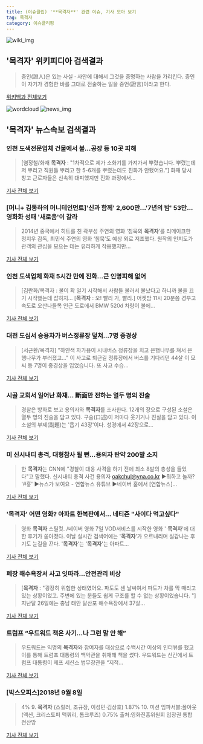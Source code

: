 ```yaml
---
title: (이슈클립) '**목격자**' 관련 이슈, 기사 모아 보기
tag: 목격자
category: 이슈클리핑
---
```

![wiki_img](https://user-images.githubusercontent.com/42597476/44503234-41136a80-a6d0-11e8-9071-6fc6418eafe4.png)
## **'**목격자**'** 위키피디아 검색결과
>증인(證人)은 있는 사실 · 사안에 대해서 그것을 증명하는 사람을 가리킨다. 증인이 자기가 경험한 바를 그대로 전술하는 일을 증언(證言)이라고 한다.

<a href="https://ko.wikipedia.org/wiki/목격자" target="_blank">위키백과 전체보기</a>

![wordcloud](https://s3.ap-northeast-2.amazonaws.com/lyrics101-wordcloud/2018-09-08-1536360642.png)
![news_img](https://user-images.githubusercontent.com/42597476/44507050-1206f400-a6e4-11e8-8d98-7ffbfebb353f.png)
## **'**목격자**'** 뉴스속보 검색결과
### 인천 도색전문업체 건물에서 불…공장 등 10곳 피해

>[염정철/화재 **목격자** : "1차적으로 제가 소화기를 가져가서 뿌렸습니다. 뿌렸는데 저 뿌리고 직원들 뿌리고 한 5-6개를 뿌렸는데도 진화가 안됐어요."] 화재 당시 창고 근로자들은 신속히 대피했지만 진화 과정에서...

<a href="http://news.kbs.co.kr/news/view.do?ncd=4035728&ref=A" target="_blank">기사 전체 보기</a>

### [머니+ 김동하의 머니테인먼트]'신과 함께' 2,600만...'7년의 밤' 53만...영화화 성패 '새로움'이 갈라

>2014년 중국에서 히트를 친 곽부성 주연의 영화 ‘침묵의 **목격자**’를 리메이크한 정지우 감독, 최민식 주연의 영화 ‘침묵’도 예상 외로 저조했다. 원작의 인지도가 관객의 관심을 모으는 데는 유리하게 작용했지만...

<a href="http://www.sedaily.com/NewsView/1S4K2B74KP" target="_blank">기사 전체 보기</a>

### 인천 도색업체 화재 5시간 만에 진화…큰 인명피해 없어

>[김란화/목격자 : 불이 확 일기 시작해서 사람들 불러서 불났다고 하니까 불을 끄기 시작했는데 잡히지... [**목격자** : 오! 빨리 가, 빨리.] 어젯밤 11시 20분쯤 경부고속도로 오산나들목 인근 도로에서 BMW 520d 차량이 불에...

<a href="https://news.sbs.co.kr/news/endPage.do?news_id=N1004925706&plink=ORI&cooper=NAVER" target="_blank">기사 전체 보기</a>

### 대전 도심서 승용차가 버스정류장 덮쳐…7명 중경상

>[서근환/목격자] "하얀색 자가용이 시내버스 정류장을 치고 은행나무를 쳐서 은행나무가 부러졌고…" 이 사고로 퇴근길 정류장에서 버스를 기다리던 44살 이 모 씨 등 7명이 중경상을 입었습니다. 또 사고 수습...

<a href="http://imnews.imbc.com/replay/2018/nwtoday/article/4811982_22669.html" target="_blank">기사 전체 보기</a>

### 시골 교회서 일어난 화재… 斷面만 전하는 열두 명의 진술

>경찰은 방화로 보고 용의자와 **목격자**를 조사한다. 12개의 장으로 구성된 소설은 열두 명의 진술을 담고 있다. 구술(口述)이 저마다 웃기거나 진실을 담고 있다. 이 소설의 부제(副題)는 '욥기 43장'이다. 성경에서 42장으로...

<a href="http://news.chosun.com/site/data/html_dir/2018/09/08/2018090800027.html?utm_source=naver&utm_medium=original&utm_campaign=news" target="_blank">기사 전체 보기</a>

### 미 신시내티 총격, 대형참사 될 뻔…용의자 탄약 200발 소지

>한 **목격자**는 CNN에 "경찰이 대응 사격을 하기 전에 최소 8발의 총성을 들었다"고 말했다. 신시내티 총격 사건 용의자 oakchul@yna.co.kr ▶뭐하고 놀까? '#흥' ▶뉴스가 보여요 - 연합뉴스 유튜브 ▶네이버 홈에서 [연합뉴스]...

<a href="http://app.yonhapnews.co.kr/YNA/Basic/SNS/r.aspx?c=AKR20180908003100075&did=1195m" target="_blank">기사 전체 보기</a>

### '**목격자**' 어떤 영화? 아파트 한복판에서… 네티즌 "사이다 먹고싶다"

>영화 **목격자** 스틸컷. /네이버 영화  7일 VOD서비스를 시작한 영화 ' **목격자**'에 대한 후기가 쏟아졌다.   이날 실시간 검색어에는 '**목격자**'가 오르내리며 실감나는 후기도 눈길을 끈다.  '**목격자**'는 '**목격자**'는 아파트...

<a href="http://www.kyeongin.com/main/view.php?key=20180908000148371" target="_blank">기사 전체 보기</a>

### 폐장 해수욕장서 사고 잇따라…안전관리 비상

>[**목격자** : "굉장히 위험한 상태였어요. 파도도 센 날씨여서 파도가 차를 막 때리고 있는 상황이었고. 주변에 있는 분들도 쉽게 구조를 할 수 없는 상황이었습니다. "] 지난달 26일에는 충남 태안 달산포 해수욕장에서 37살...

<a href="http://news.kbs.co.kr/news/view.do?ncd=4035729&ref=A" target="_blank">기사 전체 보기</a>

### 트럼프 “우드워드 책은 사기…나 그런 말 안 해”

>우드워드는 익명의 **목격자**와 참여자를 대상으로 수백시간 이상의 인터뷰를 했고 이를 통해 트럼프 대통령의 백악관을 취재해 책을 썼다. 우드워드는 신간에서 트럼프 대통령이 제프 세션스 법무장관을 “지적...

<a href="http://www.newspim.com/news/view/20180908000006" target="_blank">기사 전체 보기</a>

### [박스오피스]2018년 9월 8일

>4% 9. **목격자** (스릴러, 조규장, 이성민·김상호) 1.87% 10. 미션 임파서블:폴아웃 (액션, 크리스토퍼 맥쿼리, 톰크루즈) 0.75% 출처:영화진흥위원회 입장권 통합 전산망

<a href="http://www.kwnews.co.kr/view.asp?aid=218090700097&s=601" target="_blank">기사 전체 보기</a>


